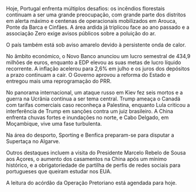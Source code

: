 Hoje, Portugal enfrenta múltiplos desafios: os incêndios florestais continuam a ser uma grande preocupação, com grande parte dos distritos em alerta máximo e centenas de operacionais mobilizados em Arouca, Ponte da Barca e Cinfães. A área ardida já triplicou face ao ano passado e a associação Zero exige avisos públicos sobre a poluição do ar.

O país também está sob aviso amarelo devido à persistente onda de calor.

No âmbito económico, o Novo Banco anunciou um lucro semestral de 434,9 milhões de euros, enquanto a EDP elevou as suas metas de lucro líquido recorrente. A inflação acelerou para 2,6% em julho e os juros dos depósitos a prazo continuam a cair. O Governo aprovou a reforma do Estado e entregou mais uma reprogramação do PRR.

No panorama internacional, um ataque russo em Kiev fez seis mortos e a guerra na Ucrânia continua a ser tema central. Trump ameaça o Canadá com tarifas comerciais caso reconheça a Palestina, enquanto Lula criticou a interferência de Trump em sanções contra um juiz brasileiro. A China enfrenta chuvas fortes e inundações no norte, e Cabo Delgado, em Moçambique, vive uma fase turbulenta.

Na área do desporto, Sporting e Benfica preparam-se para disputar a Supertaça no Algarve.

Outros destaques incluem a visita do Presidente Marcelo Rebelo de Sousa aos Açores, o aumento dos casamentos na China após um mínimo histórico, e a obrigatoriedade de partilha de perfis de redes sociais para portugueses que queiram estudar nos EUA.

A leitura do acórdão da Operação Pretoriano está agendada para hoje.